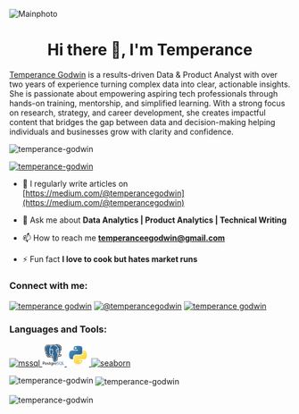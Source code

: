 ![Mainphoto](https://wallpapercave.com/wp/wp4748437.jpg)
<h1 align="center">Hi there 👋, I'm Temperance</h1>


[Temperance Godwin](https://www.linkedin.com/in/temperance-godwin/) is a results-driven Data & Product Analyst with over two years of experience turning complex data into clear, actionable insights. She is passionate about empowering aspiring tech professionals through hands-on training, mentorship, and simplified learning. With a strong focus on research, strategy, and career development, she creates impactful content that bridges the gap between data and decision-making helping individuals and businesses grow with clarity and confidence.

<p align="left"> <img src="https://komarev.com/ghpvc/?username=temperance-godwin&label=Profile%20views&color=0e75b6&style=flat" alt="temperance-godwin" /> </p>

<p align="left"> <a href="https://github.com/ryo-ma/github-profile-trophy"><img src="https://github-profile-trophy.vercel.app/?username=temperance-godwin" alt="temperance-godwin" /></a> </p>

- 📝 I regularly write articles on [https://medium.com/@temperancegodwin](https://medium.com/@temperancegodwin)

- 💬 Ask me about **Data Analytics | Product Analytics | Technical Writing**

- 📫 How to reach me **temperanceegodwin@gmail.com**

- ⚡ Fun fact **I love to cook but hates market runs**

<h3 align="left">Connect with me:</h3>
<p align="left">
<a href="https://linkedin.com/in/temperance godwin" target="blank"><img align="center" src="https://raw.githubusercontent.com/rahuldkjain/github-profile-readme-generator/master/src/images/icons/Social/linked-in-alt.svg" alt="temperance godwin" height="30" width="40" /></a>
<a href="https://medium.com/@temperancegodwin" target="blank"><img align="center" src="https://raw.githubusercontent.com/rahuldkjain/github-profile-readme-generator/master/src/images/icons/Social/medium.svg" alt="@temperancegodwin" height="30" width="40" /></a>
<a href="https://www.youtube.com/c/temperance godwin" target="blank"><img align="center" src="https://raw.githubusercontent.com/rahuldkjain/github-profile-readme-generator/master/src/images/icons/Social/youtube.svg" alt="temperance godwin" height="30" width="40" /></a>
</p>

<h3 align="left">Languages and Tools:</h3>
<p align="left"> <a href="https://www.microsoft.com/en-us/sql-server" target="_blank" rel="noreferrer"> <img src="https://www.svgrepo.com/show/303229/microsoft-sql-server-logo.svg" alt="mssql" width="40" height="40"/> </a> <a href="https://www.postgresql.org" target="_blank" rel="noreferrer"> <img src="https://raw.githubusercontent.com/devicons/devicon/master/icons/postgresql/postgresql-original-wordmark.svg" alt="postgresql" width="40" height="40"/> </a> <a href="https://www.python.org" target="_blank" rel="noreferrer"> <img src="https://raw.githubusercontent.com/devicons/devicon/master/icons/python/python-original.svg" alt="python" width="40" height="40"/> </a> <a href="https://seaborn.pydata.org/" target="_blank" rel="noreferrer"> <img src="https://seaborn.pydata.org/_images/logo-mark-lightbg.svg" alt="seaborn" width="40" height="40"/> </a> </p>

<p><img align="left" src="https://github-readme-stats.vercel.app/api/top-langs?username=temperance-godwin&show_icons=true&locale=en&layout=compact" alt="temperance-godwin" /></p>

<p>&nbsp;<img align="center" src="https://github-readme-stats.vercel.app/api?username=temperance-godwin&show_icons=true&locale=en" alt="temperance-godwin" /></p>

<p><img align="center" src="https://github-readme-streak-stats.herokuapp.com/?user=temperance-godwin&" alt="temperance-godwin" /></p>
